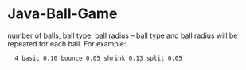 # Java-Ball-Game

number of balls, ball type, ball radius – ball type and ball radius will be repeated for
each ball.
For example:
```bash
  4 basic 0.10 bounce 0.05 shrink 0.13 split 0.05
